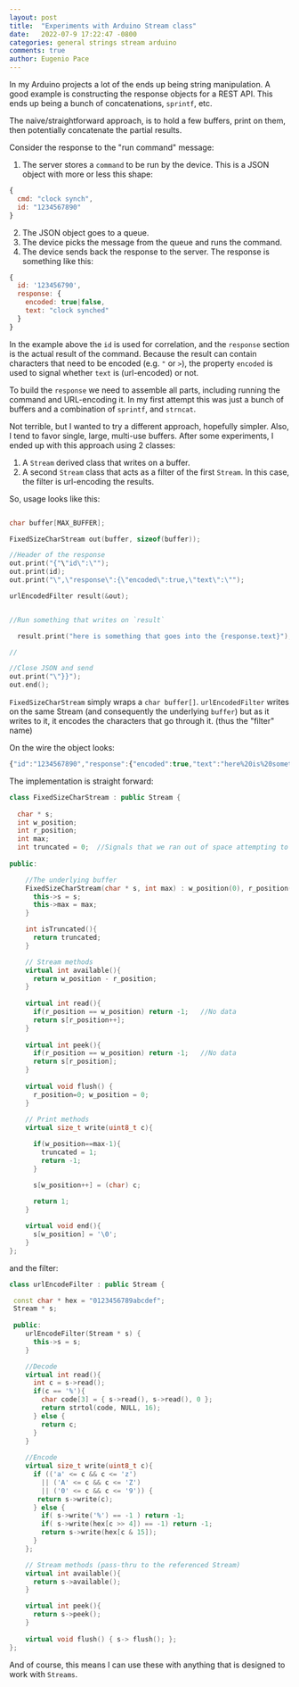 ```yaml
---
layout: post
title:  "Experiments with Arduino Stream class"
date:   2022-07-9 17:22:47 -0800
categories: general strings stream arduino
comments: true
author: Eugenio Pace
---
```


In my Arduino projects a lot of the ends up being string manipulation. A good example is constructing the response objects for a REST API. This ends up being a bunch of concatenations, `sprintf`, etc.

The naive/straightforward approach, is to hold a few buffers, print on them, then potentially concatenate the partial results.

Consider the response to the "run command" message:

1. The server stores a `command` to be run by the device. This is a JSON object with more or less this shape:

```js
{
  cmd: "clock synch",
  id: "1234567890"
}
```

2. The JSON object goes to a queue.
3. The device picks the message from the queue and runs the command.
4. The device sends back the response to the server. The response is something like this:

```js
{
  id: '123456790',
  response: {
    encoded: true|false,
    text: "clock synched"
  }
}
```

In the example above the `id` is used for correlation, and the `response` section is the actual result of the command. Because the result can contain characters that need to be encoded (e.g. `"` or `>`), the property `encoded` is used to signal whether `text` is (url-encoded) or not.

To build the `response` we need to assemble all parts, including running the command and URL-encoding it. In my first attempt this was just a bunch of buffers and a combination of `sprintf`, and `strncat`. 

Not terrible, but I wanted to try a different approach, hopefully simpler. Also, I tend to favor single, large, multi-use buffers. After some experiments, I ended up with this approach using 2 classes:

1. A `Stream` derived class that writes on a buffer.
2. A second `Stream` class that acts as a filter of the first `Stream`. In this case, the filter is url-encoding the results.

So, usage looks like this:

```c++

char buffer[MAX_BUFFER];

FixedSizeCharStream out(buffer, sizeof(buffer));

//Header of the response
out.print("{"\"id\":\"");
out.print(id);
out.print("\",\"response\":{\"encoded\":true,\"text\":\"");

urlEncodedFilter result(&out);


//Run something that writes on `result`

  result.print("here is something that goes into the {response.text}");

// 

//Close JSON and send
out.print("\"}}");
out.end();
```


`FixedSizeCharStream` simply wraps a `char buffer[]`. `urlEncodedFilter` writes on the same Stream (and consequently the underlying `buffer`) but as it writes to it, it encodes the characters that go through it. (thus the "filter" name)

On the wire the object looks:

```js
{"id":"1234567890","response":{"encoded":true,"text":"here%20is%20something%20that%20goes%20into%20the%20%7Bresponse.text%7D"}}
```

The implementation is straight forward:

```c++
class FixedSizeCharStream : public Stream {
  
  char * s;
  int w_position;
  int r_position;
  int max;
  int truncated = 0;  //Signals that we ran out of space attempting to write
  
public:

    //The underlying buffer
    FixedSizeCharStream(char * s, int max) : w_position(0), r_position(0) {
      this->s = s;
      this->max = max;
    }

    int isTruncated(){
      return truncated;
    }

    // Stream methods
    virtual int available(){ 
      return w_position - r_position;
    }
    
    virtual int read(){
      if(r_position == w_position) return -1;   //No data
      return s[r_position++];
    }
    
    virtual int peek(){ 
      if(r_position == w_position) return -1;   //No data
      return s[r_position];
    }
    
    virtual void flush() { 
      r_position=0; w_position = 0; 
    }
    
    // Print methods
    virtual size_t write(uint8_t c){

      if(w_position==max-1){
        truncated = 1;
        return -1;
      }

      s[w_position++] = (char) c;
      
      return 1; 
    }

    virtual void end(){
      s[w_position] = '\0';
    }
};
```

and the filter:


```c++
class urlEncodeFilter : public Stream {

 const char * hex = "0123456789abcdef";
 Stream * s;
 
 public:
    urlEncodeFilter(Stream * s) {
      this->s = s;
    }

    //Decode
    virtual int read(){ 
      int c = s->read();
      if(c == '%'){
        char code[3] = { s->read(), s->read(), 0 };
        return strtol(code, NULL, 16);
      } else {
        return c;
      }
    }
    
    //Encode
    virtual size_t write(uint8_t c){
      if (('a' <= c && c <= 'z')
        || ('A' <= c && c <= 'Z')
        || ('0' <= c && c <= '9')) {
       return s->write(c);
      } else {
        if( s->write('%') == -1 ) return -1;
        if( s->write(hex[c >> 4]) == -1) return -1;
        return s->write(hex[c & 15]);
      }   
    };    

    // Stream methods (pass-thru to the referenced Stream)
    virtual int available(){ 
      return s->available(); 
    }

    virtual int peek(){ 
      return s->peek(); 
    }
    
    virtual void flush() { s-> flush(); };
};
```

And of course, this means I can use these with anything that is designed to work with `Streams`.